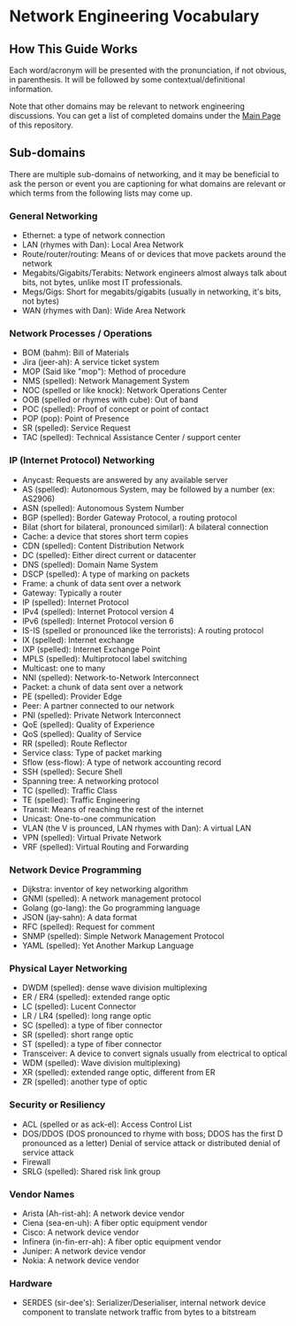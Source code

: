 # Network Engineering Vocabulary

## How This Guide Works

Each word/acronym will be presented with the pronunciation, if not
obvious, in parenthesis.  It will be followed by some
contextual/definitional information.

Note that other domains may be relevant to network engineering
discussions.  You can get a list of completed domains under the [Main
Page](README.md) of this repository.

## Sub-domains

There are multiple sub-domains of networking, and it may be beneficial to
ask the person or event you are captioning for what domains are
relevant or which terms from the following lists may come up.

### General Networking

 * Ethernet: a type of network connection
 * LAN (rhymes with Dan): Local Area Network
 * Route/router/routing: Means of or devices that move packets around the network
 * Megabits/Gigabits/Terabits: Network engineers almost always talk
   about bits, not bytes, unlike most IT professionals.
 * Megs/Gigs: Short for megabits/gigabits (usually in networking, it's
   bits, not bytes)
 * WAN (rhymes with Dan): Wide Area Network

### Network Processes / Operations

 * BOM (bahm): Bill of Materials
 * Jira (jeer-ah): A service ticket system
 * MOP (Said like "mop"): Method of procedure
 * NMS (spelled): Network Management System
 * NOC (spelled or like knock): Network Operations Center
 * OOB (spelled or rhymes with cube): Out of band
 * POC (spelled): Proof of concept or point of contact
 * POP (pop): Point of Presence
 * SR (spelled): Service Request
 * TAC (spelled): Technical Assistance Center / support center

### IP (Internet Protocol) Networking

 * Anycast: Requests are answered by any available server
 * AS (spelled): Autonomous System, may be followed by a number (ex: AS2906)
 * ASN (spelled): Autonomous System Number
 * BGP (spelled): Border Gateway Protocol, a routing protocol
 * Bilat (short for bilateral, pronounced similarl): A bilateral
   connection
 * Cache: a device that stores short term copies
 * CDN (spelled): Content Distribution Network
 * DC (spelled): Either direct current or datacenter
 * DNS (spelled): Domain Name System
 * DSCP (spelled): A type of marking on packets
 * Frame: a chunk of data sent over a network
 * Gateway: Typically a router
 * IP (spelled): Internet Protocol
 * IPv4 (spelled): Internet Protocol version 4
 * IPv6 (spelled): Internet Protocol version 6
 * IS-IS (spelled or pronounced like the terrorists): A routing protocol
 * IX (spelled): Internet exchange
 * IXP (spelled): Internet Exchange Point
 * MPLS (spelled): Multiprotocol label switching
 * Multicast: one to many
 * NNI (spelled): Network-to-Network Interconnect
 * Packet: a chunk of data sent over a network
 * PE (spelled): Provider Edge
 * Peer: A partner connected to our network
 * PNI (spelled): Private Network Interconnect
 * QoE (spelled): Quality of Experience
 * QoS (spelled): Quality of Service
 * RR (spelled): Route Reflector
 * Service class: Type of packet marking
 * Sflow (ess-flow): A type of network accounting record
 * SSH (spelled): Secure Shell
 * Spanning tree: A networking protocol
 * TC (spelled): Traffic Class
 * TE (spelled): Traffic Engineering
 * Transit: Means of reaching the rest of the internet
 * Unicast: One-to-one communication
 * VLAN (the V is prounced, LAN rhymes with Dan): A virtual LAN
 * VPN (spelled): Virtual Private Network
 * VRF (spelled): Virtual Routing and Forwarding

### Network Device Programming
 
 * Dijkstra: inventor of key networking algorithm
 * GNMI (spelled): A network management protocol
 * Golang (go-lang): the Go programming language
 * JSON (jay-sahn): A data format
 * RFC (spelled): Request for comment
 * SNMP (spelled): Simple Network Management Protocol
 * YAML (spelled): Yet Another Markup Language

### Physical Layer Networking

 * DWDM (spelled): dense wave division multiplexing
 * ER / ER4 (spelled): extended range optic
 * LC (spelled): Lucent Connector
 * LR / LR4 (spelled): long range optic
 * SC (spelled): a type of fiber connector
 * SR (spelled): short range optic
 * ST (spelled): a type of fiber connector
 * Transceiver: A device to convert signals usually from electrical to
   optical
 * WDM (spelled): Wave division multiplexing)
 * XR (spelled): extended range optic, different from ER
 * ZR (spelled): another type of optic

### Security or Resiliency

 * ACL (spelled or as ack-el): Access Control List
 * DOS/DDOS (DOS pronounced to rhyme with boss; DDOS has the first D
   pronounced as a letter) Denial of service attack or distributed
   denial of service attack
 * Firewall
 * SRLG (spelled): Shared risk link group

### Vendor Names

 * Arista (Ah-rist-ah): A network device vendor
 * Ciena (sea-en-uh): A fiber optic equipment vendor
 * Cisco: A network device vendor
 * Infinera (in-fin-err-ah): A fiber optic equipment vendor
 * Juniper: A network device vendor
 * Nokia: A network device vendor

### Hardware

 * SERDES (sir-dee's): Serializer/Deserialiser, internal network device
   component to translate network traffic from bytes to a bitstream
